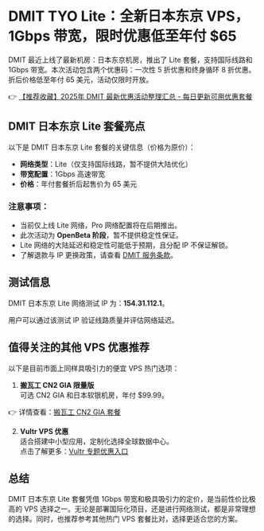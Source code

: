 # DMIT TYO Lite：全新日本东京 VPS，1Gbps 带宽，限时优惠低至年付 $65

DMIT 最近上线了最新机房：日本东京机房，推出了 Lite 套餐，支持国际线路和 1Gbps 带宽。本次活动包含两个优惠码：一次性 5 折优惠和终身循环 8 折优惠。折后价格低至年付 65 美元，活动仅限时开放。

👉 [【推荐收藏】2025年 DMIT 最新优惠活动整理汇总 - 每日更新可用优惠套餐](https://bit.ly/dmit_coupon)

## DMIT 日本东京 Lite 套餐亮点

以下是 DMIT 日本东京 Lite 套餐的关键信息（价格为原价）：

- **网络类型**：Lite（仅支持国际线路，暂不提供大陆优化）
- **带宽配置**：1Gbps 高速带宽
- **价格**：年付套餐折后起售价为 65 美元

### 注意事项：

- 当前仅上线 Lite 网络，Pro 网络配置将在后期推出。
- 此次活动为 **OpenBeta 阶段**，暂不提供稳定性保证。
- Lite 网络的大陆延迟和稳定性可能低于预期，且分配 IP 不保证解锁。
- 了解退款与 IP 更换政策，请查看 [DMIT 服务条款](https://www.dmit.io/pages/tos)。

## 测试信息

DMIT 日本东京 Lite 网络测试 IP 为：**154.31.112.1**。

用户可以通过该测试 IP 验证线路质量并评估网络延迟。

## 值得关注的其他 VPS 优惠推荐

以下是目前市面上同样具吸引力的便宜 VPS 热门选项：

1. **搬瓦工 CN2 GIA 限量版**  
   可选 CN2 GIA 和日本软银机房，年付 $99.99。

👉 详情查看：[搬瓦工 CN2 GIA 套餐](https://bit.ly/Rack_Nerd)

2. **Vultr VPS 优惠**  
   适合搭建中小型应用，定制化选择全球数据中心。  
   点击了解更多：[Vultr 专题优惠入口](https://bit.ly/Rack_Nerd)

## 总结

DMIT 日本东京 Lite 套餐凭借 1Gbps 带宽和极具吸引力的定价，是当前性价比极高的 VPS 选择之一。无论是部署国际化项目，还是进行网络测试，都是非常理想的选择。同时，也推荐参考其他热门 VPS 套餐比对，选择更适合您的方案。